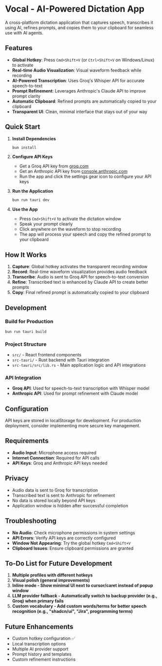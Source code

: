 # Vocal - AI-Powered Dictation App

A cross-platform dictation application that captures speech, transcribes it using AI, refines prompts, and copies them to your clipboard for seamless use with AI agents.

## Features

- **Global Hotkey**: Press `Cmd+Shift+V` (or `Ctrl+Shift+V` on Windows/Linux) to activate
- **Real-time Audio Visualization**: Visual waveform feedback while recording
- **AI-Powered Transcription**: Uses Groq's Whisper API for accurate speech-to-text
- **Prompt Refinement**: Leverages Anthropic's Claude API to improve prompt clarity
- **Automatic Clipboard**: Refined prompts are automatically copied to your clipboard
- **Transparent UI**: Clean, minimal interface that stays out of your way

## Quick Start

1. **Install Dependencies**

   ```bash
   bun install
   ```

2. **Configure API Keys**

   - Get a Groq API key from [groq.com](https://groq.com)
   - Get an Anthropic API key from [console.anthropic.com](https://console.anthropic.com)
   - Run the app and click the settings gear icon to configure your API keys

3. **Run the Application**

   ```bash
   bun run tauri dev
   ```

4. **Use the App**
   - Press `Cmd+Shift+V` to activate the dictation window
   - Speak your prompt clearly
   - Click anywhere on the waveform to stop recording
   - The app will process your speech and copy the refined prompt to your clipboard

## How It Works

1. **Capture**: Global hotkey activates the transparent recording window
2. **Record**: Real-time waveform visualization provides audio feedback
3. **Transcribe**: Audio is sent to Groq API for speech-to-text conversion
4. **Refine**: Transcribed text is enhanced by Claude API to create better prompts
5. **Copy**: Final refined prompt is automatically copied to your clipboard

## Development

### Build for Production

```bash
bun run tauri build
```

### Project Structure

- `src/` - React frontend components
- `src-tauri/` - Rust backend with Tauri integration
- `src-tauri/src/lib.rs` - Main application logic and API integrations

### API Integration

- **Groq API**: Used for speech-to-text transcription with Whisper model
- **Anthropic API**: Used for prompt refinement with Claude model

## Configuration

API keys are stored in localStorage for development. For production deployment, consider implementing more secure key management.

## Requirements

- **Audio Input**: Microphone access required
- **Internet Connection**: Required for API calls
- **API Keys**: Groq and Anthropic API keys needed

## Privacy

- Audio data is sent to Groq for transcription
- Transcribed text is sent to Anthropic for refinement
- No data is stored locally beyond API keys
- Application window is hidden after successful completion

## Troubleshooting

- **No Audio**: Check microphone permissions in system settings
- **API Errors**: Verify API keys are correctly configured
- **Window Not Appearing**: Try the global hotkey `Cmd+Shift+V`
- **Clipboard Issues**: Ensure clipboard permissions are granted

## To-Do List for Future Development

1. **Multiple profiles with different hotkeys**
2. **Visual polish (general improvements)**
3. **Inline mode - Show minimal UI next to cursor/caret instead of popup window**
4. **LLM provider fallback - Automatically switch to backup provider (e.g., Groq) when primary fails**
5. **Custom vocabulary - Add custom words/terms for better speech recognition (e.g., "shadcn/ui", "Jira", programming terms)**

## Future Enhancements

- Custom hotkey configuration ✅
- Local transcription options
- Multiple AI provider support
- Prompt history and templates
- Custom refinement instructions
